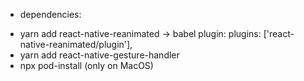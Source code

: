 * dependencies:
- yarn add react-native-reanimated -> babel plugin: plugins: ['react-native-reanimated/plugin'],
- yarn add react-native-gesture-handler
- npx pod-install (only on MacOS)
